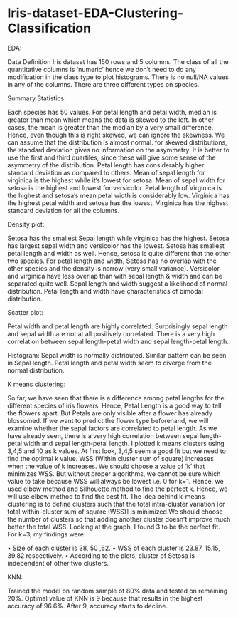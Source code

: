 # Iris-dataset-EDA-Clustering-Classification

EDA:

Data Definition
Iris dataset has 150 rows and 5 columns. The class of all the quantitative columns is ‘numeric’ hence we don’t need to do any modification in the class type to plot histograms. There is no null/NA values in any of the columns. There are three different types on species. 

Summary Statistics:

Each species has 50 values. For petal length and petal width, median is greater than mean which means the data is skewed to the left. In other cases, the mean is greater than the median by a very small difference. Hence, even though this is right skewed, we can ignore the skewness. We can assume that the distribution is almost normal. for skewed distributions, the standard deviation gives no information on the asymmetry. It is better to use the first and third quartiles, since these will give some sense of the asymmetry of the distribution.
Petal length has considerably higher standard deviation as compared to others. Mean of sepal length for virginica is the highest while it’s lowest for setosa. Mean of sepal width for setosa is the highest and lowest for versicolor. Petal length of Virginica is the highest and setosa’s mean petal width is considerably low. Virginica has the highest petal width and setosa has the lowest. 
Virginica has the highest standard deviation for all the columns. 

Density plot:

Setosa has the smallest Sepal length while virginica has the highest.  Setosa has largest sepal width and versicolor has the lowest.  Setosa has smallest petal length and width as well. Hence, setosa is quite different that the other two species. 
For petal length and width, Setosa has no overlap with the other species and the density is narrow (very small variance). Versicolor and virginica have less overlap than with sepal length & width and can be separated quite well.
Sepal length and width suggest a likelihood of normal distribution. Petal length and width have characteristics of bimodal distribution. 

Scatter plot:

Petal width and petal length are highly correlated. Surprisingly sepal length and sepal width are not at all positively correlated.  There is a very high correlation between sepal length-petal width and sepal length-petal length. 

Histogram:
Sepal width is normally distributed. Similar pattern can be seen in Sepal length.  Petal length and petal width seem to diverge from the normal distribution.

K means clustering:

So far, we have seen that there is a difference among petal lengths for the different species of iris flowers. Hence, Petal Length is a good way to tell the flowers apart. But Petals are only visible after a flower has already blossomed. If we want to predict the flower type beforehand, we will examine whether the sepal factors are correlated to petal length. As we have already seen, there is a very high correlation between sepal length-petal width and sepal length-petal length.
I plotted k means clusters using 3,4,5 and 10 as k values. At first look, 3,4,5 seem a good fit but we need to find the optimal k value. 
WSS (Within cluster sum of square) increases when the value of k increases. We should choose a value of ‘k’ that minimizes WSS. But without proper algorithms, we cannot be sure which value to take because WSS will always be lowest i.e. 0 for k=1. Hence, we used elbow method and Silhouette method to find the perfect k. 
Hence, we will use elbow method to find the best fit. The idea behind k-means clustering is to define clusters such that the total intra-cluster variation [or total within-cluster sum of square (WSS)] is minimized.We should choose the number of clusters so that adding another cluster doesn’t improve much better the total WSS. Looking at the graph, I found 3 to be the perfect fit. 
For k=3, my findings were:

•	Size of each cluster is 38, 50 ,62. 
•	WSS of each cluster is 23.87, 15.15, 39.82 respectively. 
•	According to the plots, cluster of Setosa is independent of other two clusters. 

KNN:

Trained the model on random sample of 80% data and tested on remaining 20%. Optimal value of KNN is 9 because that results in the highest accuracy of 96.6%. After 9, accuracy starts to decline. 
